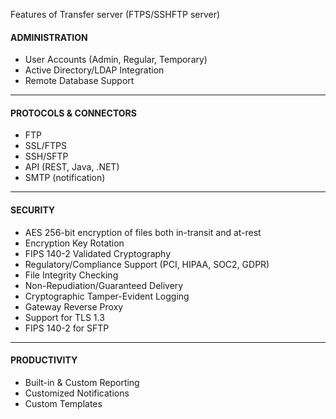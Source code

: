 Features of Transfer server (FTPS/SSHFTP server)


#### ADMINISTRATION

-   User Accounts (Admin, Regular, Temporary)
-   Active Directory/LDAP Integration
-   Remote Database Support


---

#### PROTOCOLS & CONNECTORS

-   FTP
-   SSL/FTPS
-   SSH/SFTP
-   API (REST, Java, .NET)
-   SMTP (notification)

---

#### SECURITY

-   AES 256-bit encryption of files both in-transit and at-rest
-   Encryption Key Rotation
-   FIPS 140-2 Validated Cryptography
-   Regulatory/Compliance Support (PCI, HIPAA, SOC2, GDPR)
-   File Integrity Checking
-   Non-Repudiation/Guaranteed Delivery
-   Cryptographic Tamper-Evident Logging
-   Gateway Reverse Proxy
-   Support for TLS 1.3
-   FIPS 140-2 for SFTP

---

#### PRODUCTIVITY

-   Built-in & Custom Reporting
-   Customized Notifications
-   Custom Templates
